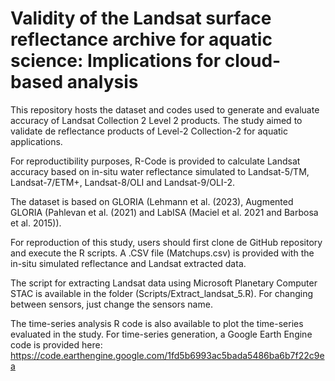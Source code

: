 # Validity of the Landsat surface reflectance archive for aquatic science: Implications for cloud-based analysis

This repository hosts the dataset and codes used to generate and evaluate accuracy of Landsat Collection 2 Level 2 products. The study aimed to validate de reflectance products of Level-2 Collection-2 for aquatic applications. 

For reproductibility purposes, R-Code is provided to calculate Landsat accuracy based on in-situ water reflectance simulated to Landsat-5/TM, Landsat-7/ETM+, Landsat-8/OLI and Landsat-9/OLI-2. 

The dataset is based on GLORIA (Lehmann et al. (2023), Augmented GLORIA (Pahlevan et al. (2021) and LabISA (Maciel et al. 2021 and Barbosa et al. 2015)). 


For reproduction of this study, users should first clone de GitHub repository and execute the R scripts. A .CSV file (Matchups.csv) is provided with the in-situ simulated reflectance and Landsat extracted data.

The script for extracting Landsat data using Microsoft Planetary Computer STAC is available in the folder (Scripts/Extract_landsat_5.R). For changing between sensors, just change the sensors name. 

The time-series analysis R code is also available to plot the time-series evaluated in the study. For time-series generation, a Google Earth Engine code is provided here: https://code.earthengine.google.com/1fd5b6993ac5bada5486ba6b7f22c9ea
